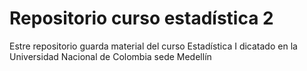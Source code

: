 # Repositorio curso estadística 2
Estre repositorio guarda material del curso Estadística I dicatado en la Universidad Nacional de Colombia sede Medellín
